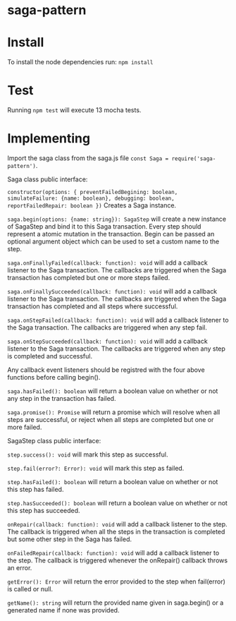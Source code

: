 # saga-pattern

# Install
To install the node dependencies run: ```npm install```

# Test
Running ```npm test``` will execute 13 mocha tests.

# Implementing
Import the saga class from the saga.js file ```const Saga = require('saga-pattern')```.

Saga class public interface:

```constructor(options: { preventFailedBegining: boolean, simulateFailure: {name: boolean}, debugging: boolean, reportFailedRepair: boolean })``` Creates a Saga instance.

```saga.begin(options: {name: string}): SagaStep``` will create a new instance of SagaStep and bind it to this Saga transaction. Every step should represent a atomic mutation in the transaction. Begin can be passed an optional argument object which can be used to set a custom name to the step.

```saga.onFinallyFailed(callback: function): void``` will add a callback listener to the Saga transaction. The callbacks are triggered when the Saga transaction has completed but one or more steps failed.

```saga.onFinallySucceeded(callback: function): void``` will add a callback listener to the Saga transaction. The callbacks are triggered when the Saga transaction has completed and all steps where successful.

```saga.onStepFailed(callback: function): void``` will add a callback listener to the Saga transaction. The callbacks are triggered when any step fail.

```saga.onStepSucceeded(callback: function): void``` will add a callback listener to the Saga transaction. The callbacks are triggered when any step is completed and successful.

Any callback event listeners should be registred with the four above functions before calling begin().

```saga.hasFailed(): boolean``` will return a boolean value on whether or not any step in the transaction has failed.

```saga.promise(): Promise``` will return a promise which will resolve when all steps are successful, or reject when all steps are completed but one or more failed.

SagaStep class public interface:

```step.success(): void``` will mark this step as successful.

```step.fail(error?: Error): void``` will mark this step as failed.

```step.hasFailed(): boolean``` will return a boolean value on whether or not this step has failed.

```step.hasSucceeded(): boolean``` will return a boolean value on whether or not this step has succeeded.

```onRepair(callback: function): void``` will add a callback listener to the step. The callback is triggered when all the steps in the transaction is completed but some other step in the Saga has failed.

```onFailedRepair(callback: function): void``` will add a callback listener to the step. The callback is triggered whenever the onRepair() callback throws an error.

```getError(): Error``` will return the error provided to the step when fail(error) is called or null.

```getName(): string``` will return the provided name given in saga.begin() or a generated name if none was provided.
